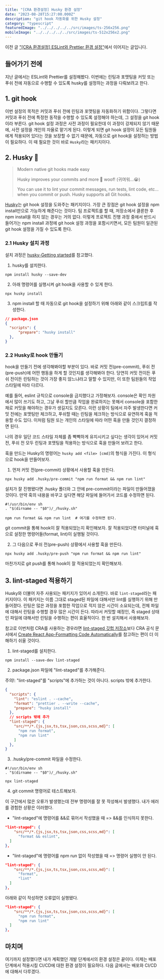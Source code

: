 ```yaml
---
title: "[CRA 환경설정] Husky 환경 설정"
date: "2023-08-28T15:27:00.000Z"
description: "git hook 자동화를 위한 Husky 설정"
category: "typescript"
featuredImage: "../../../../../src/images/ts-256x256.png"
mobileImage: "../../../../../src/images/ts-512x256x2.png"
---
```


이전 글 ["[CRA 환경설정] ESLint와 Prettier 환경 설정"](https://ha-il.github.io/configure/cra-configure/eslint/)에서 이어지는 글입니다.

## 들어가기 전에

지난 글에서는 ESLint와 Prettier를 설정해봤다. 이번에는 린팅과 포맷팅을 커밋 또는 푸쉬 전에 자동으로 수행할 수 있도록 husky를 설정하는 과정을 다뤄보려고 한다.

## 1. git hook

이번 설정의 목적은 커밋과 푸쉬 전에 린팅과 포맷팅을 자동화하기 위함이다. 그렇다면 커밋과 푸쉬 전에 특정한 동작을 수행할 수 있도록 설정해야 하는데, 그 설정을 git hook이라 부른다. git hook 설정 과정은 사전 과정이 필요한데 이 과정이 강제되지 않기 때문에, 사전 설정을 개인의 자율로 맡기게 된다. 이렇게 되면 git hook 설정이 모든 팀원들에게 적용되어 있다는 것을 보장할 수 없기 때문에, 자동으로 git hook을 설정하는 방법이 필요하다. 이 때 필요한 것이 바로 `Husky`라는 패키지이다.

## 2. Husky 🐶

> Modern native git hooks made easy
>
> Husky improves your commits and more 🐶 woof! (귀여워...😭)
>
> You can use it to lint your commit messages, run tests, lint code, etc... when you commit or push. Husky supports all Git hooks.

[Husky](https://typicode.github.io/husky/)는 git hook 설정을 도와주는 패키지이다. 가장 큰 장점은 git hook 설정을 npm install만으로 가능하게 해준다는 것이다. 팀 프로젝트를 할 때, 저장소에서 클론한 후 npm install을 하지 않는 경우는 거의 없다. 이렇게 프로젝트 진행 과정 중에서 반드시 들어가는 npm install 과정에 git hook 설정 과정을 포함시키면서, 모든 팀원이 일관된 git hook 설정을 가질 수 있도록 한다.

### 2.1 Husky 설치 과정

설치 과정은 [husky-Getting started](https://typicode.github.io/husky/getting-started.html)를 참고했다.

1. husky를 설치한다.

```
npm install husky --save-dev
```

2. 아래 명령어를 실행시켜 git hook을 사용할 수 있게 한다.
```
npx husky install
```

3. npm install 할 때 자동으로 git hook을 설정하기 위해 아래와 같이 스크립트를 작성한다.

```json
// package.json
{
  "scripts": {
      "prepare": "husky install"
  },
}
```

### 2.2 Husky로 hook 만들기

hook을 만들기 전에 생각해봐야할 부분이 있다. 바로 커밋 전(pre-commit), 푸쉬 전(pre-push)에 어떤 행동을 하게 할 것인지를 생각해봐야 한다. 당연히 커밋 전이든 푸쉬 전이든 린팅하는 것이 가장 좋지 않느냐라고 말할 수 있지만, 이 또한 팀원들의 작업 스타일에 따라 다르다. 

예를 들어, eslint 규칙으로 console을 금지했다고 가정해보자. console은 확인 차원에서 많이 쓰기도 하고, 그날 푸쉬 할만큼 작업을 완료하지는 못해서 console을 포함한 채로 커밋을 해야하는 경우가 생길지도 모른다. 이런 상황이 팀에서 자주 발생한다면 커밋 전에는 포맷팅만 체크하고, 푸쉬할 때는 린팅을 체크하는 방식으로 유연하게 훅을 적용할 수도 있다. 이처럼 팀원 또는 개인의 스타일에 따라 어떤 훅을 만들 것인지 결정하면 된다.

나의 경우 일단 코드 스타일 자체를 좀 빡빡하게 유지시키고 싶다는 생각이 있어서 커밋 전, 푸쉬 전 모두 린팅과 포맷팅을 적용하는 방식으로 훅을 만들어 보려고 한다.

훅을 만드는 Husky의 명령어는 `husky add <file> [cmd]`의 형식을 가진다. 이 형식으로 hook을 만들어보자.

1. 먼저 커밋 전(pre-commit) 상황에서 사용할 훅을 만든다.

```
npx husky add .husky/pre-commit "npm run format && npm run lint"
```
설치가 잘 진행됐다면 .husky 폴더와 그 안에 pre-commit이라는 파일이 만들어졌을 것이다. 만약 훅의 내용을 바꾸고 싶다면 해당 파일에 들어가서 코드를 수정하면 된다.

```
#!/usr/bin/env sh
. "$(dirname -- "$0")/_/husky.sh"

npm run format && npm run lint  # 여기를 수정하면 된다.

```
git commit을 통해 hook이 잘 적용되었는지 확인해보자. 잘 적용되었다면 터미널에 훅으로 설정한 명령어들(format, lint)이 실행될 것이다.

2. 그 다음으로 푸쉬 전(pre-push) 상황에서 사용할 훅을 만든다.

```
npx husky add .husky/pre-push "npm run format && npm run lint"
```
마찬가지로 git push를 통해 hook이 잘 적용되었는지 확인해보자.

## 3. lint-staged 적용하기

Husky와 더불어 자주 사용되는 패키지가 있어서 소개한다. 바로 `lint-staged`라는 패키지이다. 이 패키지는 이름 그대로 staged된 파일에 대해서만 lint를 실행하기 위해 만들어졌다. 린팅은 많은 과정을 포함한 작업으로 적지 않은 시간이 소요되는데, 전체 파일에 대해서 린팅을 수행할 경우 많은 시간이 든다. 따라서 커밋할 예정인, 즉 staged 상태인 파일에 대해서만 린팅을 수행하는 편이 효율적이다. 한 번 설치해서 사용해보자.

참고로 이번처럼 CRA를 사용하는 경우라면 [lint-staged 깃헙 저장소](https://github.com/okonet/lint-staged)보다 CRA 공식 문서에서 [Create React App-Formatting Code Automatically](https://create-react-app.dev/docs/setting-up-your-editor/)를 참고하는 편이 더 이해하기 쉬울 것이다.

1. lint-staged를 설치한다.
```
npm install --save-dev lint-staged
```

2. package.json 파일에 "lint-staged"를 추가해준다.

주의!: "lint-staged"를 "scripts"에 추가하는 것이 아니다. scripts 밖에 추가한다.

```json
{
  "scripts": {
    "lint": "eslint . --cache",
    "format": "prettier . --write --cache",
    "prepare": "husky install"
  },
  // scripts 밖에 추가
  "lint-staged": {
    "src/**/*.{js,jsx,ts,tsx,json,css,scss,md}": [
      "npm run format",
      "npm run lint"
    ]
  },
}
```

3. .husky/pre-commit 파일을 수정한다.

```
#!/usr/bin/env sh
. "$(dirname -- "$0")/_/husky.sh"

npx lint-staged 
```

4. git commit 명령어로 테스트해보자.

이 구간에서 많은 오류가 발생했는데 전부 명령어를 잘 못 작성해서 발생했다. 내가 에러를 경험한 상황은 이러했다.

- "lint-staged"에 명령어를 &&로 묶어서 작성했을 때 => &&를 인식하지 못한다.
```json
"lint-staged": {
    "src/**/*.{js,jsx,ts,tsx,json,css,scss,md}": [
      "format && eslint",
  ]
},
```

- "lint-staged"에 명령어를 npm run 없이 작성했을 때 => 명령어 실행이 안 된다.
```json
"lint-staged": {
    "src/**/*.{js,jsx,ts,tsx,json,css,scss,md}": [
      "format",
      "lint"
  ]
},
```
아래와 같이 작성하면 오류없이 실행됐다.
```json
"lint-staged": {
    "src/**/*.{js,jsx,ts,tsx,json,css,scss,md}": [
      "npm run format",
      "npm run lint"
  ]
},
```

## 마치며

여기까지 설정했다면 내가 계획했던 개발 단계에서의 환경 설정은 끝이다. 이제는 배포 단계에서 적용시킬 CI/CD에 대한 환경 설정이 필요하다. 다음 글에서는 배포와 CI/CD에 대해서 다루겠다.